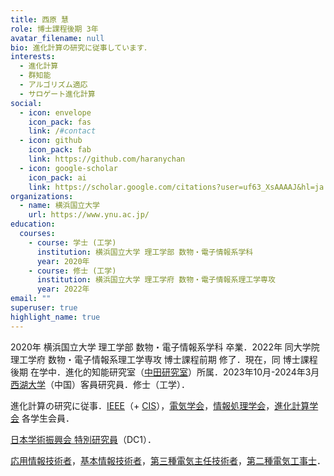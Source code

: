 ```yaml
---
title: 西原 慧
role: 博士課程後期 3年
avatar_filename: null
bio: 進化計算の研究に従事しています．
interests:
  - 進化計算
  - 群知能
  - アルゴリズム適応
  - サロゲート進化計算
social:
  - icon: envelope
    icon_pack: fas
    link: /#contact
  - icon: github
    icon_pack: fab
    link: https://github.com/haranychan
  - icon: google-scholar
    icon_pack: ai
    link: https://scholar.google.com/citations?user=uf63_XsAAAAJ&hl=ja
organizations:
  - name: 横浜国立大学
    url: https://www.ynu.ac.jp/
education:
  courses:
    - course: 学士 (工学)
      institution: 横浜国立大学 理工学部 数物・電子情報系学科
      year: 2020年
    - course: 修士 (工学)
      institution: 横浜国立大学 理工学府 数物・電子情報系理工学専攻
      year: 2022年
email: ""
superuser: true
highlight_name: true
---
```

<!-- This page is now ***Under Construction***. -->

2020年 横浜国立大学 理工学部 数物・電子情報系学科 卒業．2022年 同大学院 理工学府 数物・電子情報系理工学専攻 博士課程前期 修了．現在，同 博士課程後期 在学中．進化的知能研究室（[中田研究室](http://www.nkt.ynu.ac.jp/)）所属．2023年10月-2024年3月 [西湖大学](https://en.westlake.edu.cn/)（中国）客員研究員．修士（工学）．

進化計算の研究に従事．<!-- 特に，アルゴリズムとハイパーパラメータの，問題や探索状況への適応に興味を持つ． -->[IEEE](https://www.ieee.org/)（+ [CIS](https://cis.ieee.org/)），[電気学会](https://www.iee.jp/)，[情報処理学会](https://www.ipsj.or.jp/)，[進化計算学会](http://www.jpnsec.org/) 各学生会員．

[日本学術振興会 特別研究員](https://www.jsps.go.jp/j-pd/)（DC1）．

[応用情報技術者](https://www.jitec.ipa.go.jp/1_11seido/ap.html)，[基本情報技術者](https://www.jitec.ipa.go.jp/1_11seido/fe.html)，[第三種電気主任技術者](https://www.shiken.or.jp/examination/e-chief03.html)，[第二種電気工事士](https://www.shiken.or.jp/examination/e-construction02.html)．

<!-- {{< icon name="download" pack="fas" >}} Download my {{< staticref "uploads/demo_resume.pdf" "newtab" >}}resumé{{< /staticref >}}. -->